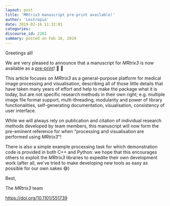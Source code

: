 ```yaml
---
layout: post
title: 'MRtrix3 manuscript pre-print available!'
author: 'Lestropie'
date: 2019-02-16 11:32:01
categories:
discourse_id: 2281
summary: posted on Feb 16, 2019
---
```

Greetings all!

We are very pleased to announce that a manuscript for *MRtrix3* is now available as a [pre-print](https://www.biorxiv.org/content/10.1101/551739v1)! :confetti_ball: :champagne: 

This article focuses on *MRtrix3* as a general-purpose platform for medical image processing and visualisation, describing all of those little details that have taken many years of effort and help to make the package what it is today, but are not specific research methods in their own right; e.g. multiple image file format support, multi-threading, modularity and power of library functionalities, self-generating documentation, visualisation, consistency of user interface.

While we will always rely on publication and citation of individual research methods developed by team members, this manuscript will now form the pre-eminent reference for when "processing and visualisation are performed using *MRtrix3*"!

There is also a simple example processing task for which demonstration code is provided in both C++ and Python: we hope that this encourages others to exploit the *MRtrix3* libraries to expedite their own development work (after all, we've tried to make developing new tools as easy as possible for our own sakes :sweat_smile:)

Best,

The *MRtrix3* team 

https://doi.org/10.1101/551739
            
